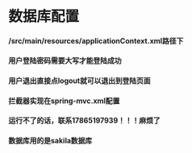 # 数据库配置

#### /src/main/resources/applicationContext.xml路径下

#### 用户登陆密码需要大写才能登陆成功

#### 用户退出直接点logout就可以退出到登陆页面
#### 拦截器实现在spring-mvc.xml配置

#### 运行不了的话，联系17865197939！！！麻烦了

#### 数据库用的是sakila数据库
